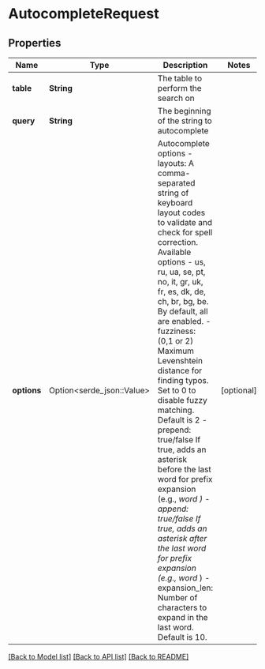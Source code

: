 # AutocompleteRequest

## Properties

Name | Type | Description | Notes
------------ | ------------- | ------------- | -------------
**table** | **String** | The table to perform the search on | 
**query** | **String** | The beginning of the string to autocomplete | 
**options** | Option<serde_json::Value> | Autocomplete options   - layouts: A comma-separated string of keyboard layout codes to validate and check for spell correction. Available options - us, ru, ua, se, pt, no, it, gr, uk, fr, es, dk, de, ch, br, bg, be. By default, all are enabled.   - fuzziness: (0,1 or 2) Maximum Levenshtein distance for finding typos. Set to 0 to disable fuzzy matching. Default is 2   - prepend: true/false If true, adds an asterisk before the last word for prefix expansion (e.g., *word )   - append:  true/false If true, adds an asterisk after the last word for prefix expansion (e.g., word* )   - expansion_len: Number of characters to expand in the last word. Default is 10.  | [optional]

[[Back to Model list]](../README.md#documentation-for-models) [[Back to API list]](../README.md#documentation-for-api-endpoints) [[Back to README]](../README.md)


